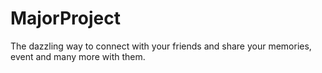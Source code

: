 # MajorProject
The dazzling way to connect with your friends and share your memories, event and many more with them.
